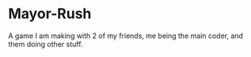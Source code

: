 # Mayor-Rush
A game I am making with 2 of my friends, me being the main coder, and them doing other stuff.
